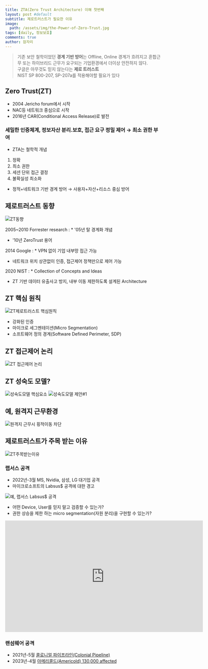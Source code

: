 ```yaml
---
title: ZTA(Zero Trust Architecture) 이해 첫번째
layout: post #default
subtitle: 제로트러스트가 필요한 이유
image:
  path: /assets/img/the-Power-of-Zero-Trust.jpg
tags: [daily, 정보보호]
comments: true
author: 잠자리
---
```


> 기존 보안 철학이었던 **경계 기반 방어**는 Offline, Online 경계가 흐려지고 혼합근무 또는 하이브리드 근무가 요구되는 기업환경에서 더이상 안전하지 않다.  
> 구글은 아무것도 믿지 않는다는 **제로 트러스트**  
> NIST SP 800-207, SP-207a를 적용해야할 필요가 있다  

## Zero Trust(ZT)
* 2004 Jericho forum에서 시작
* NAC등 네트워크 중심으로 시작
* 2016년 CAR(Conditional Access Release)로 발전

### 세밀한 인증체계, 정보자산 분리.보호, 접근 요구 정밀 제어 &rarr; 최소 권한 부여 
* ZTA는 철학적 개념
1. 정확
2. 최소 권한
3. 세션 단위 접근 결정
4. 불확실성 최소화

* 정적+네트워크 기반 경계 방어 &rarr; 사용자+자산+리소스 중심 방어 

## 제로트러스트 동향
![ZT동향](/assets/img/ZT동향-2005-2021.png)

2005~2010 Forrester research
: * '05년 탈 경계화 개념
* '10년 ZeroTrust 용어

2014 Google
: * VPN 없이 기업 내부망 접근 가능
* 네트워크 위치 상관없이 인증, 접근제어 정책만으로 제어 가능

2020 NIST
: * Collection of Concepts and Ideas
* ZT 기반 데이터 유출사고 방지, 내부 이동 제한하도록 설계된 Architecture

## ZT 핵심 원칙
![ZT제로트러스트 핵심원칙](/assets/img/ZT제로트러스트-핵심-원칙.png)
* 강화된 인증
* 마이크로 세그멘테이션(Micro Segmentation)
* 소프트웨어 정의 경계(Software Defined Perimeter, SDP)

## ZT 접근제어 논리
![ZT 접근제어 논리](/assets/img/ZT-접근제어-논리.png)

## ZT 성숙도 모델?
![성숙도모델 핵심요소](/assets/img/ZT-성숙도-모델-핵심요소.png)
![성숙도모델 제안#1](/assets/img/ZT-성숙도-모델-제안1.png)

## 예, 원격지 근무환경
![원격지 근무시 횡적이동 차단](/assets/img/ZT-원격지-근무-횡적-이동-차단.png)

## 제로트러스트가 주목 받는 이유
![ZT주목받는이유](/assets/img/ZT주목받는이유.png)

### 랩서스 공격
* 2022년-3월 MS, Nvidia, 삼성, LG 대기업 공격
* 마이크로소프트의 Labsus$ 공격에 대한 경고

![예, 랩서스 Labsus$ 공격](/assets/img/랩서스Labsus공격이해.png)
* 어떤 Device, User를 믿지 말고 검증할 수 있는가?
* 권한 상승을 제한 하는 micro segmentation(자원 분리)을 구현할 수 있는가? 

<iframe width="640" height="360" src="https://www.youtube.com/embed/kz75lmSbe7o" title="제로트러스트(Zero Trust) 가이드라인 1.0" frameborder="0" allow="accelerometer; autoplay; clipboard-write; encrypted-media; gyroscope; picture-in-picture; web-share" allowfullscreen></iframe>

### 랜섬웨어 공격
* 2021년-5월 [콜로니얼 파이프라인(Colonial Pipeline)](https://www.cisa.gov/news-events/news/attack-colonial-pipeline-what-weve-learned-what-weve-done-over-past-two-years)
* 2023년-4월 [아메리콜드(Americold) 130,000 affected](https://therecord.media/ransomware-attack-on-americold-cold-storage)